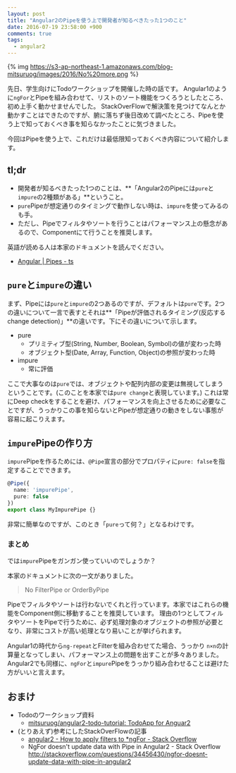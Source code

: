 ```yaml
---
layout: post
title: "Angular2のPipeを使う上で開発者が知るべきたった1つのこと"
date: 2016-07-19 23:58:00 +900
comments: true
tags:
  - angular2
---
```


{% img https://s3-ap-northeast-1.amazonaws.com/blog-mitsuruog/images/2016/No%20more.png %}

先日、学生向けにTodoワークショップを開催した時の話です。
Angular1のように`ngFor`とPipeを組み合わせて、リストのソート機能をつくろうとしたところ、初め上手く動かせませんでした。
StackOverFlowで解決策を見つけてなんとか動かすことはできたのですが、腑に落ちず後日改めて調べたところ、Pipeを使う上で知っておくべき事を知らなかったことに気づきました。

今回はPipeを使う上で、これだけは最低限知っておくべき内容について紹介します。

<!-- more -->

## tl;dr

- 開発者が知るべきたった1つのことは、**「Angular2のPipeには`pure`と`impure`の2種類がある」**ということ。
- `pure`Pipeが想定通りのタイミングで動作しない時は、`impure`を使ってみるのも手。
- ただし、Pipeでフィルタやソートを行うことはパフォーマンス上の懸念があるので、Componentにて行うことを推奨します。

英語が読める人は本家のドキュメントを読んでください。

- [Angular | Pipes - ts](https://angular.io/docs/ts/latest/guide/pipes.html)

## `pure`と`impure`の違い

まず、Pipeには`pure`と`impure`の2つあるのですが、デフォルトは`pure`です。2つの違いについて一言で表すとそれは**「Pipeが評価されるタイミング(反応するchange detection)」**の違いです。下にその違いについて示します。

 - pure
   - プリミティブ型(String, Number, Boolean, Symbol)の値が変わった時
   - オブジェクト型(Date, Array, Function, Object)の参照が変わった時
 - impure
   - 常に評価

ここで大事なのは`pure`では、オブジェクトや配列内部の変更は無視してしまうということです。(このことを本家では`pure change`と表現しています。)
これは常にDeep checkをすることを避け、パフォーマンスを向上させるために必要なことですが、うっかりこの事を知らないとPipeが想定通りの動きをしない事態が容易に起こりえます。

## `impure`Pipeの作り方

`impure`Pipeを作るためには、`@Pipe`宣言の部分でプロパティに`pure: false`を指定することでできます。

``` ts
@Pipe({
  name: 'impurePipe',
  pure: false
})
export class MyImpurePipe {}
```

非常に簡単なのですが、このとき「`pure`って何？」となるわけです。

### まとめ

では`impure`Pipeをガンガン使っていいのでしょうか？

本家のドキュメントに次の一文がありました。

> No FilterPipe or OrderByPipe

Pipeでフィルタやソートは行わないでくれと行っています。本家ではこれらの機能をComponent側に移動することを推奨しています。
理由の1つとしてフィルタやソートをPipeで行うために、必ず処理対象のオブジェクトの参照が必要となり、非常にコストが高い処理となり易いことが挙げられます。

Angular1の時代から`ng-repeat`とFilterを組み合わせてた場合、うっかり `n×n`の計算量となってしまい、パフォーマンス上の問題を出すことが多々ありました。
Angular2でも同様に、`ngFor`と`impure`Pipeをうっかり組み合わせることは避けた方がいいと言えます。

## おまけ

- Todoのワークショップ資料
  - [mitsuruog/angular2-todo-tutorial: TodoApp for Anguar2](https://github.com/mitsuruog/angular2-todo-tutorial)
- (とりあえず)参考にしたStackOverFlowの記事
  - [angular2 - How to apply filters to *ngFor - Stack Overflow](http://stackoverflow.com/questions/34164413/how-to-apply-filters-to-ngfor)
  - NgFor doesn't update data with Pipe in Angular2 - Stack Overflow http://stackoverflow.com/questions/34456430/ngfor-doesnt-update-data-with-pipe-in-angular2

